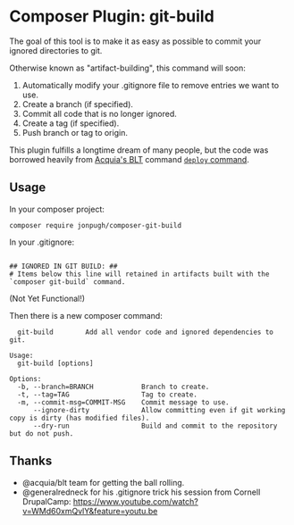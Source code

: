 # Composer Plugin: git-build

The goal of this tool is to make it as easy as possible to commit your ignored directories to git.

Otherwise known as "artifact-building", this command will soon:

1. Automatically modify your .gitignore file to remove entries we want to use.
2. Create a branch (if specified).
3. Commit all code that is no longer ignored.
4. Create a tag (if specified).
5. Push branch or tag to origin.

This plugin fulfills a longtime dream of many people, but the code was borrowed heavily from [Acquia's BLT](https://github.com/acquia/blt) command [`deploy` command](https://github.com/acquia/blt/blob/9.1.x/src/Robo/Commands/Deploy/DeployCommand.php).

## Usage

In your composer project:

`composer require jonpugh/composer-git-build`

In your .gitignore:

```

## IGNORED IN GIT BUILD: ##
# Items below this line will retained in artifacts built with the `composer git-build` command.

```
(Not Yet Functional!)

Then there is a new composer command:

```
  git-build        Add all vendor code and ignored dependencies to git.
```

```
Usage:
  git-build [options]

Options:
  -b, --branch=BRANCH            Branch to create.
  -t, --tag=TAG                  Tag to create.
  -m, --commit-msg=COMMIT-MSG    Commit message to use.
      --ignore-dirty             Allow committing even if git working copy is dirty (has modified files).
      --dry-run                  Build and commit to the repository but do not push.
```


## Thanks

- @acquia/blt team for getting the ball rolling.
- @generalredneck for his .gitignore trick  his session from Cornell DrupalCamp: https://www.youtube.com/watch?v=WMd60xmQvlY&feature=youtu.be
